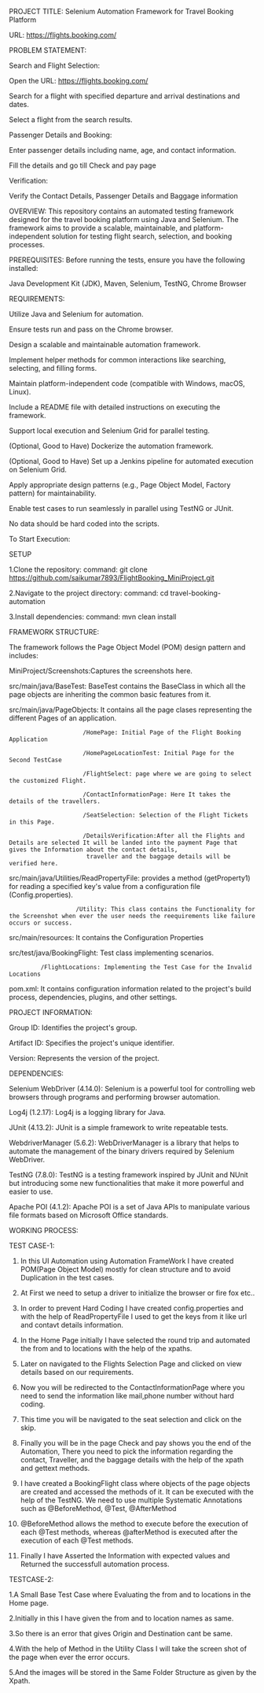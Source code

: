 PROJECT TITLE: Selenium Automation Framework for Travel Booking Platform 

URL: https://flights.booking.com/

PROBLEM STATEMENT: 

Search and Flight Selection:

Open the URL: https://flights.booking.com/

Search for a flight with specified departure and arrival destinations and dates.

Select a flight from the search results.

Passenger Details and Booking:

Enter passenger details including name, age, and contact information.

Fill the details and go till Check and pay page

Verification:

Verify the Contact Details, Passenger Details and Baggage information


OVERVIEW:
This repository contains an automated testing framework designed for the travel booking platform using Java and Selenium.
The framework aims to provide a scalable, maintainable, and platform-independent solution for testing flight search, 
selection, and booking processes.

PREREQUISITES:
Before running the tests, ensure you have the following installed:

Java Development Kit (JDK),
Maven,
Selenium,
TestNG,
Chrome Browser

REQUIREMENTS:

Utilize Java and Selenium for automation.

Ensure tests run and pass on the Chrome browser.

Design a scalable and maintainable automation framework.

Implement helper methods for common interactions like searching, selecting, and filling forms.

Maintain platform-independent code (compatible with Windows, macOS, Linux).

Include a README file with detailed instructions on executing the framework.

Support local execution and Selenium Grid for parallel testing.

(Optional, Good to Have) Dockerize the automation framework.

(Optional, Good to Have) Set up a Jenkins pipeline for automated execution on Selenium Grid.

Apply appropriate design patterns (e.g., Page Object Model, Factory pattern) for maintainability.

Enable test cases to run seamlessly in parallel using TestNG or JUnit.

No data should be hard coded into the scripts.

To Start Execution:

SETUP

1.Clone the repository:
command: git clone https://github.com/saikumar7893/FlightBooking_MiniProject.git

2.Navigate to the project directory:
command: cd travel-booking-automation

3.Install dependencies:
command: mvn clean install

FRAMEWORK STRUCTURE:

The framework follows the Page Object Model (POM) design pattern and includes:

MiniProject/Screenshots:Captures the screenshots here.

src/main/java/BaseTest: BaseTest contains the BaseClass in which all the page objects are inheriting the common basic features from it.

src/main/java/PageObjects: It contains all the page clases representing the different Pages of an application.

                         /HomePage: Initial Page of the Flight Booking Application

                         /HomePageLocationTest: Initial Page for the Second TestCase
                         
                         /FlightSelect: page where we are going to select the customized Flight.
                         
                         /ContactInformationPage: Here It takes the details of the travellers.
                         
                         /SeatSelection: Selection of the Flight Tickets in this Page.
                         
                         /DetailsVerification:After all the Flights and Details are selected It will be landed into the payment Page that gives the Information about the contact details,
                          traveller and the baggage details will be verified here.
                          
src/main/java/Utilities/ReadPropertyFile: provides a method (getProperty1) for reading a specified key's value from a configuration file (Config.properties).

                       /Utility: This class contains the Functionality for the Screenshot when ever the user needs the reequirements like failure occurs or success.

src/main/resources: It contains the Configuration Properties

src/test/java/BookingFlight: Test class implementing scenarios.

             /FlightLocations: Implementing the Test Case for the Invalid Locations

pom.xml: It contains configuration information related to the project's build process, dependencies, plugins, and other settings. 

PROJECT INFORMATION:

Group ID: Identifies the project's group.

Artifact ID: Specifies the project's unique identifier.

Version: Represents the version of the project.



DEPENDENCIES:

Selenium WebDriver (4.14.0):
Selenium is a powerful tool for controlling web browsers through programs and performing browser automation.

Log4j (1.2.17):
Log4j is a logging library for Java.

JUnit (4.13.2):
JUnit is a simple framework to write repeatable tests.

WebdriverManager (5.6.2):
WebDriverManager is a library that helps to automate the management of the binary drivers required by Selenium WebDriver.

TestNG (7.8.0):
TestNG is a testing framework inspired by JUnit and NUnit but introducing some new functionalities that make it more powerful and easier to use.

Apache POI (4.1.2):
Apache POI is a set of Java APIs to manipulate various file formats based on Microsoft Office standards.

WORKING PROCESS:

TEST CASE-1:

1. In this UI Automation using Automation FrameWork I have created POM(Page Object Model) mostly for clean structure and to avoid Duplication in the test cases.

2. At First we need to setup a driver to initialize the browser or fire fox etc..

3. In order to prevent Hard Coding I have created config.properties and with the help of ReadPropertyFile I used to get the keys from it like url and contavt details information.

4. In the Home Page initially I have selected the round trip and automated the from and to locations with the help of the xpaths.

5. Later on navigated to the Flights Selection Page and clicked on view details based on our requirements.

6. Now you will be redirected to the ContactInformationPage where you need to send the information like mail,phone number without hard coding.

7. This time you will be navigated to the seat selection and click on the skip.

8. Finally you will be in the page Check and pay shows you the end of the Automation, There you need to pick the information regarding the contact, Traveller, and the baggage details
with the help of the xpath and gettext methods.

9. I have created a BookingFlight class where objects of the page objects are created and accessed the methods of it. It can be executed with the help of the TestNG. We need to use multiple 
Systematic Annotations such as @BeforeMethod, @Test, @AfterMethod

10. @BeforeMethod allows the method to execute before the execution of each @Test methods, whereas @afterMethod is executed after the execution of each @Test methods.

11. Finally I have Asserted the Information with expected values and Returned the successfull automation process.

TESTCASE-2:

1.A Small Base Test Case where Evaluating the from and to locations in the Home page.

2.Initially in this I have given the from and to location names as same.

3.So there is an error that gives Origin and Destination cant be same.

4.With the help of Method in the Utility Class I will take the screen shot of the page when ever the error occurs.

5.And the images will be stored in the Same Folder Structure as given by the Xpath.







